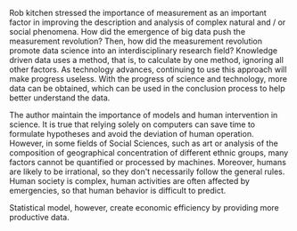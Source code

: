 Rob kitchen stressed the importance of measurement as an important factor in improving the description and analysis of complex natural and / or social phenomena. How did the emergence of big data push the measurement revolution? Then, how did the measurement revolution promote data science into an interdisciplinary research field? Knowledge driven data uses a method, that is, to calculate by one method, ignoring all other factors. As technology advances, continuing to use this approach will make progress useless. With the progress of science and technology, more data can be obtained, which can be used in the conclusion process to help better understand the data.

The author maintain the importance of models and human intervention in science. It is true that relying solely on computers can save time to formulate hypotheses and avoid the deviation of human operation. However, in some fields of Social Sciences, such as art or analysis of the composition of geographical concentration of different ethnic groups, many factors cannot be quantified or processed by machines. Moreover, humans are likely to be irrational, so they don't necessarily follow the general rules. Human society is complex, human activities are often affected by emergencies, so that human behavior is difficult to predict.

Statistical model, however, create economic efficiency by providing more productive data.
